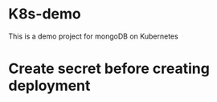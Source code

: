 # K8s-demo

This is a demo project for mongoDB on Kubernetes
# Create secret before creating deployment
